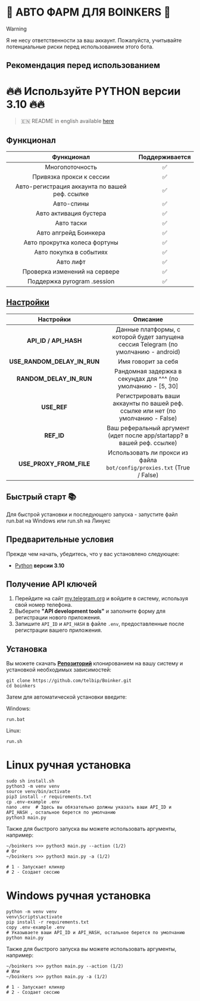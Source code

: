 
# 💩 АВТО ФАРМ ДЛЯ BOINKERS 💩

> [!WARNING]
> Я не несу ответственности за ваш аккаунт. Пожалуйста, учитывайте потенциальные риски перед использованием этого бота.

## Рекомендация перед использованием

# 🔥🔥 Используйте PYTHON версии 3.10 🔥🔥

> 🇪🇳 README in english available [here](README.md)

## Функционал  
|                   Функционал                   | Поддерживается |
|:----------------------------------------------:|:--------------:|
|                Многопоточность                 |       ✅        | 
|            Привязка прокси к сессии            |       ✅        | 
| Авто-регистрация аккаунта по вашей реф. ссылке |       ✅        |
|                   Авто-спины                   |       ✅        |
|             Авто активация бустера             |       ✅        |
|                   Авто таски                   |       ✅        |
|             Авто апгрейд Боинкера              |       ✅        |
|         Авто прокрутка колеса фортуны          |       ✅        |
|            Авто покупка в событиях             |       ✅        |
|                   Авто лифт                    |       ✅        |
|         Проверка изменений на сервере          |       ✅        |
|          Поддержка pyrogram .session           |       ✅        |


## [Настройки](https://github.com/telbip/Boinker/blob/master/.env-example)
|           Настройки           |                                      Описание                                       |
|:-----------------------------:|:-----------------------------------------------------------------------------------:|
|     **API_ID / API_HASH**     | Данные платформы, с которой будет запущена сессия Telegram (по умолчанию - android) |
| **USE_RANDOM_DELAY_IN_RUN**   |                                 Имя говорит за себя                                 |
|    **RANDOM_DELAY_IN_RUN**    |            Рандомная задержка в секундах для ^^^ (по умолчанию - [5, 30]            |
|          **USE_REF**          |  Регистрировать ваши аккаунты по вашей реф. ссылке или нет (по умолчанию - False)   |
|          **REF_ID**           |       Ваш реферальный аргумент (идет после app/startapp? в вашей реф. ссылке)       |
|    **USE_PROXY_FROM_FILE**    |       Использовать ли прокси из файла `bot/config/proxies.txt` (True / False)       |

## Быстрый старт 📚

Для быстрой установки и последующего запуска - запустите файл run.bat на Windows или run.sh на Линукс

## Предварительные условия
Прежде чем начать, убедитесь, что у вас установлено следующее:
- [Python](https://www.python.org/downloads/) **версии 3.10**

## Получение API ключей
1. Перейдите на сайт [my.telegram.org](https://my.telegram.org) и войдите в систему, используя свой номер телефона.
2. Выберите **"API development tools"** и заполните форму для регистрации нового приложения.
3. Запишите `API_ID` и `API_HASH` в файле `.env`, предоставленные после регистрации вашего приложения.

## Установка
Вы можете скачать [**Репозиторий**](https://github.com/telbip/Boinker) клонированием на вашу систему и установкой необходимых зависимостей:
```shell
git clone https://github.com/telbip/Boinker.git
cd boinkers
```

Затем для автоматической установки введите:

Windows:
```shell
run.bat
```

Linux:
```shell
run.sh
```

# Linux ручная установка
```shell
sudo sh install.sh
python3 -m venv venv
source venv/bin/activate
pip3 install -r requirements.txt
cp .env-example .env
nano .env  # Здесь вы обязательно должны указать ваши API_ID и API_HASH , остальное берется по умолчанию
python3 main.py
```

Также для быстрого запуска вы можете использовать аргументы, например:
```shell
~/boinkers >>> python3 main.py --action (1/2)
# Or
~/boinkers >>> python3 main.py -a (1/2)

# 1 - Запускает кликер
# 2 - Создает сессию
```


# Windows ручная установка
```shell
python -m venv venv
venv\Scripts\activate
pip install -r requirements.txt
copy .env-example .env
# Указываете ваши API_ID и API_HASH, остальное берется по умолчанию
python main.py
```

Также для быстрого запуска вы можете использовать аргументы, например:
```shell
~/boinkers >>> python main.py --action (1/2)
# Или
~/boinkers >>> python main.py -a (1/2)

# 1 - Запускает кликер
# 2 - Создает сессию
```

